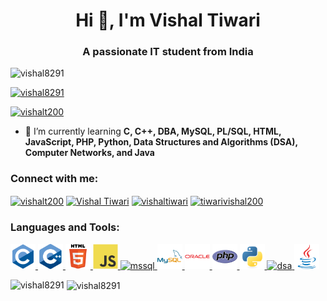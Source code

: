 <h1 align="center">Hi 👋, I'm Vishal Tiwari</h1>
<h3 align="center">A passionate IT student from India</h3>

<p align="left"> <img src="https://komarev.com/ghpvc/?username=vishal8291&label=Profile%20views&color=0e75b6&style=flat" alt="vishal8291" /> </p>

<p align="left"> <a href="https://github.com/ryo-ma/github-profile-trophy"><img src="https://github-profile-trophy.vercel.app/?username=vishal8291" alt="vishal8291" /></a> </p>

<p align="left"> <a href="https://twitter.com/vishalt200" target="blank"><img src="https://img.shields.io/twitter/follow/vishalt200?logo=twitter&style=for-the-badge" alt="vishalt200" /></a> </p>

- 🌱 I’m currently learning **C, C++, DBA, MySQL, PL/SQL, HTML, JavaScript, PHP, Python, Data Structures and Algorithms (DSA), Computer Networks, and Java**

<h3 align="left">Connect with me:</h3>
<p align="left">
<a href="https://twitter.com/vishalt200" target="blank"><img align="center" src="https://raw.githubusercontent.com/rahuldkjain/github-profile-readme-generator/master/src/images/icons/Social/twitter.svg" alt="vishalt200" height="30" width="40" /></a>
<a href="https://www.linkedin.com/in/vishal-tiwari-158a5216b/" target="blank"><img align="center" src="https://raw.githubusercontent.com/rahuldkjain/github-profile-readme-generator/master/src/images/icons/Social/linked-in-alt.svg" alt="Vishal Tiwari" height="30" width="40" /></a>
<a href="https://fb.com/vishaltiwari" target="blank"><img align="center" src="https://raw.githubusercontent.com/rahuldkjain/github-profile-readme-generator/master/src/images/icons/Social/facebook.svg" alt="vishaltiwari" height="30" width="40" /></a>
<a href="https://instagram.com/tiwarivishal200" target="blank"><img align="center" src="https://raw.githubusercontent.com/rahuldkjain/github-profile-readme-generator/master/src/images/icons/Social/instagram.svg" alt="tiwarivishal200" height="30" width="40" /></a>
</p>

<h3 align="left">Languages and Tools:</h3>
<p align="left">
<a href="https://www.cprogramming.com/" target="_blank" rel="noreferrer"> 
<img src="https://raw.githubusercontent.com/devicons/devicon/master/icons/c/c-original.svg" alt="c" width="40" height="40"/> 
</a> 
<a href="https://www.w3schools.com/cpp/" target="_blank" rel="noreferrer"> 
<img src="https://raw.githubusercontent.com/devicons/devicon/master/icons/cplusplus/cplusplus-original.svg" alt="cplusplus" width="40" height="40"/> 
</a> 
<a href="https://www.w3.org/html/" target="_blank" rel="noreferrer"> 
<img src="https://raw.githubusercontent.com/devicons/devicon/master/icons/html5/html5-original-wordmark.svg" alt="html5" width="40" height="40"/> 
</a> 
<a href="https://developer.mozilla.org/en-US/docs/Web/JavaScript" target="_blank" rel="noreferrer"> 
<img src="https://raw.githubusercontent.com/devicons/devicon/master/icons/javascript/javascript-original.svg" alt="javascript" width="40" height="40"/> 
</a> 
<a href="https://www.microsoft.com/en-us/sql-server" target="_blank" rel="noreferrer"> 
<img src="https://www.svgrepo.com/show/303229/microsoft-sql-server-logo.svg" alt="mssql" width="40" height="40"/> 
</a> 
<a href="https://www.mysql.com/" target="_blank" rel="noreferrer"> 
<img src="https://raw.githubusercontent.com/devicons/devicon/master/icons/mysql/mysql-original-wordmark.svg" alt="mysql" width="40" height="40"/> 
</a> 
<a href="https://www.oracle.com/" target="_blank" rel="noreferrer"> 
<img src="https://raw.githubusercontent.com/devicons/devicon/master/icons/oracle/oracle-original.svg" alt="oracle" width="40" height="40"/> 
</a> 
<a href="https://www.php.net" target="_blank" rel="noreferrer"> 
<img src="https://raw.githubusercontent.com/devicons/devicon/master/icons/php/php-original.svg" alt="php" width="40" height="40"/> 
</a> 
<a href="https://www.python.org" target="_blank" rel="noreferrer"> 
<img src="https://raw.githubusercontent.com/devicons/devicon/master/icons/python/python-original.svg" alt="python" width="40" height="40"/> 
</a>
<a href="https://www.geeksforgeeks.org/data-structures/" target="_blank" rel="noreferrer"> 
<img src="https://upload.wikimedia.org/wikipedia/commons/thumb/5/5a/GeeksforGeeks.svg/1024px-GeeksforGeeks.svg.png" alt="dsa" width="40" height="40"/> 
</a>
<a href="https://www.oracle.com/java/" target="_blank" rel="noreferrer"> 
<img src="https://raw.githubusercontent.com/devicons/devicon/master/icons/java/java-original.svg" alt="java" width="40" height="40"/> 
</a>
</p>

<p><img align="left" src="https://github-readme-stats.vercel.app/api/top-langs?username=vishal8291&show_icons=true&locale=en&layout=compact" alt="vishal8291" /></p>

<p>&nbsp;<img align="center" src="https://github-readme-stats.vercel.app/api?username=vishal8291&show_icons=true&locale=en" alt="vishal8291" /></p>
